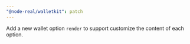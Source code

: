 ```yaml
---
"@node-real/walletkit": patch
---
```


Add a new wallet option `render` to support customize the content of each option.
